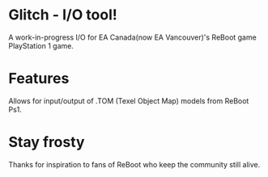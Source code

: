 # Glitch - I/O tool!
A work-in-progress I/O for EA Canada(now EA Vancouver)'s ReBoot game PlayStation 1 game.

# Features
Allows for input/output of .TOM (Texel Object Map) models from ReBoot Ps1.

# Stay frosty
Thanks for inspiration to fans of ReBoot who keep the community still alive.
